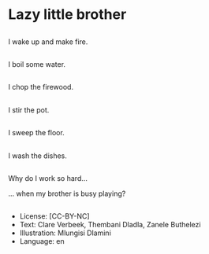 # Lazy little brother

##
I wake up and make
fire.

##
I boil some water.

##
I chop the firewood.

##
I stir the pot.

##
I sweep the floor.

##
I wash the dishes.

##
Why do I work so hard...

... when my brother is
busy playing?

##
* License: [CC-BY-NC]
* Text: Clare Verbeek, Thembani Dladla, Zanele Buthelezi
* Illustration: Mlungisi Dlamini
* Language: en
